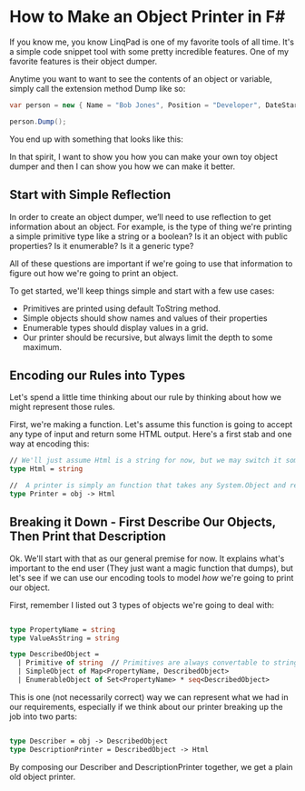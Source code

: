 # How to Make an Object Printer in F#

If you know me, you know LinqPad is one of my favorite tools of all time.  It's 
a simple code snippet tool with some pretty incredible features.  One of my
favorite features is their object dumper.

Anytime you want to want to see the contents of an object or variable, simply call 
the extension method Dump like so:

```csharp
var person = new { Name = "Bob Jones", Position = "Developer", DateStarted = DateTime.Now };

person.Dump();
```

You end up with something that looks like this:

<insert picture>

In that spirit, I want to show you how you can make your own toy object dumper and 
then I can show you how we can make it better. 

## Start with Simple Reflection

In order to create an object dumper, we’ll need to use reflection to get information about an object.  For example, is the type of thing we're printing a simple primitive type like a string or a boolean?  Is it an object with public properties?  Is it enumerable?  Is it a generic type?

All of these questions are important if we're going to use that information to figure out how we're going to print an object. 

To get started, we'll keep things simple and start with a few use cases:

* Primitives are printed using default ToString method. 
* Simple objects should show names and values of their properties 
* Enumerable types should display values in a grid.
* Our printer should be recursive, but always limit the depth to some maximum.

## Encoding our Rules into Types 

Let's spend a little time thinking about our rule by thinking about how we might represent those rules.

First, we're making a function.  Let's assume this function is going to accept any type of 
input and return some HTML output.  Here's a first stab and one way at encoding this:

```fsharp
// We'll just assume Html is a string for now, but we may switch it something more structured later.
type Html = string

//  A printer is simply an function that takes any System.Object and returns Html
type Printer = obj -> Html
```

## Breaking it Down - First Describe Our Objects, Then Print that Description

Ok.  We'll start with that as our general premise for now.  It explains what's important to the 
end user (They just want a magic function that dumps), but let's see if we can use our encoding
tools to model *how* we're going to print our object.

First, remember I listed out 3 types of objects we're going to deal with:

```fsharp

type PropertyName = string
type ValueAsString = string

type DescribedObject = 
  | Primitive of string  // Primitives are always convertable to strings
  | SimpleObject of Map<PropertyName, DescribedObject>
  | EnumerableObject of Set<PropertyName> * seq<DescribedObject>
```

This is one (not necessarily correct) way we can represent what we had in our 
requirements, especially if we think about our printer breaking up the job into
two parts:

```fsharp

type Describer = obj -> DescribedObject
type DescriptionPrinter = DescribedObject -> Html

```

By composing our Describer and DescriptionPrinter together, we get a plain old object printer.

